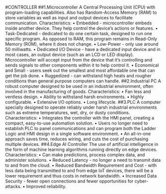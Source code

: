 #CONTROLLER
##1.Microcontroller
A Central Processing Unit (CPU) with program-loading capabilities. Also has Random-Access Memory (RAM) to store variables as well as input and output devices to facilitate communication.
Characteristics:
•	Embedded - microcontroller embeds inside another device. They help control the device’s actions or features.
•	Task-Dedicated - dedicated to do one certain task, designed to run one specific program. As opposed to RAM, this program remains in Read-Only Memory (ROM), where it does not change.
•	Low-Power - only use around 50 milliwatts.
•	Dedicated I/O Device - have a dedicated input device and in most cases, an output device (such as an LCD or LED display). Microcontroller will accept input from the device that it’s controlling and sends signals to other components within it to help control it.
•	Economical and Small - users seek out the smallest and most affordable one that can get the job done.
•	Ruggedized - can withstand high heats and rougher conditions than general purpose computers can handle.
##2.Industrial PC
A robust computer designed to be used in an industrial environment, often involved in the manufacturing of goods.
Characteristics:
•	Fan less and ventless design.
•	Ability to withstand harsh environments.
•	Highly configurable.
•	Extensive I/O options.
•	Long lifecycle.
##3.PLC
A computer specially designed to operate reliably under harsh industrial environments such as extreme temperatures, wet, dry, or dusty conditions.
Characteristics:
•	Integrates the controller with the HMI panel, creating a compact, easy-to-use automation solution. 
•	Users no longer need to establish PLC to panel communications and can program both the Ladder Logic and HMI design in a single software environment. 
•	An all-in-one approach saves time, reduces wiring, and cuts the cost of purchasing multiple devices.
##4.Edge AI Controller
The use of artificial intelligence in the form of machine learning algorithms running directly on edge devices.
Characteristics:
•	Can make predictions, process complex data, and administer solutions.
•	Reduced Latency - no longer a need to transmit data to and from the cloud.
•	Reduced Bandwidth Requirement and Cost - with less data being transmitted to and from edge IoT devices, there will be a lower requirement and thus costs in network bandwidth.
•	Increased Data Security - fewer open connections and fewer opportunities for cyber-attacks.
•	Improved reliability.
